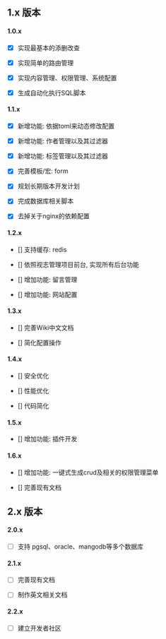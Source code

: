 ## 1.x 版本

#### 1.0.x
- [x] 实现最基本的添删改查

- [x] 实现简单的路由管理

- [x] 实现内容管理、权限管理、系统配置

- [x] 生成自动化执行SQL脚本

#### 1.1.x
- [x] 新增功能: 依据toml来动态修改配置

- [x] 新增功能: 作者管理以及其过滤器

- [x] 新增功能: 标签管理以及其过滤器

- [x] 完善模板/宏: form

- [x] 规划长期版本开发计划

- [x] 完成数据库相关脚本

- [x] 去掉关于nginx的依赖配置

#### 1.2.x
- [] 支持缓存: redis

- [] 依照视志管理项目前台, 实现所有后台功能

- [] 增加功能: 留言管理

- [] 增加功能: 网站配置

#### 1.3.x
- [] 完善Wiki中文文档

- [] 简化配置操作

#### 1.4.x
- [] 安全优化

- [] 性能优化

- [] 代码简化

#### 1.5.x
- [] 增加功能: 插件开发

#### 1.6.x
- [] 增加功能: 一键式生成crud及相关的权限管理菜单

- [] 完善现有文档

## 2.x 版本

#### 2.0.x 
- [ ] 支持 pgsql、oracle、mangodb等多个数据库

#### 2.1.x 
- [ ] 完善现有文档

- [ ] 制作英文相关文档

#### 2.2.x 
- [ ] 建立开发者社区
